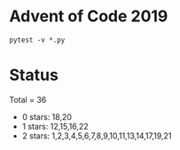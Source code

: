 Advent of Code 2019
===================

```pytest -v *.py```

Status
======

Total = 36

- 0 stars: 18,20
- 1 stars: 12,15,16,22
- 2 stars: 1,2,3,4,5,6,7,8,9,10,11,13,14,17,19,21
